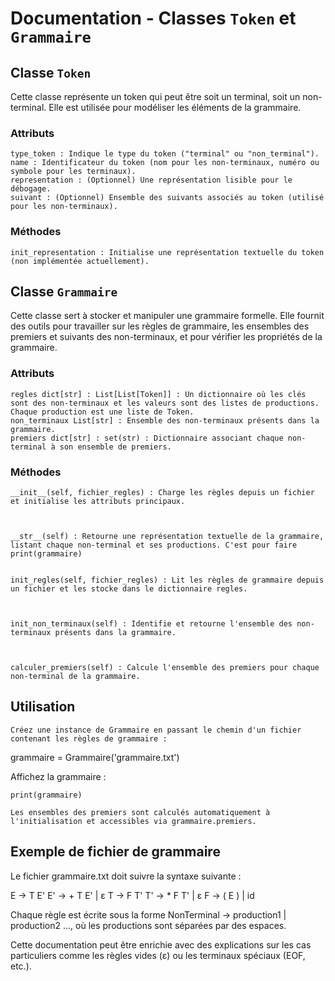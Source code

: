 # Documentation - Classes `Token` et `Grammaire`
## Classe `Token`

Cette classe représente un token qui peut être soit un terminal, soit un non-terminal. Elle est utilisée pour modéliser les éléments de la grammaire.
### Attributs

    type_token : Indique le type du token ("terminal" ou "non_terminal").
    name : Identificateur du token (nom pour les non-terminaux, numéro ou symbole pour les terminaux).
    representation : (Optionnel) Une représentation lisible pour le débogage.
    suivant : (Optionnel) Ensemble des suivants associés au token (utilisé pour les non-terminaux).

### Méthodes

    init_representation : Initialise une représentation textuelle du token (non implémentée actuellement).

## Classe `Grammaire`

Cette classe sert à stocker et manipuler une grammaire formelle. Elle fournit des outils pour travailler sur les règles de grammaire, les ensembles des premiers et suivants des non-terminaux, et pour vérifier les propriétés de la grammaire.
### Attributs

    regles dict[str] : List[List[Token]] : Un dictionnaire où les clés sont des non-terminaux et les valeurs sont des listes de productions. Chaque production est une liste de Token.
    non_terminaux List[str] : Ensemble des non-terminaux présents dans la grammaire.
    premiers dict[str] : set(str) : Dictionnaire associant chaque non-terminal à son ensemble de premiers.

### Méthodes


    __init__(self, fichier_regles) : Charge les règles depuis un fichier et initialise les attributs principaux.



    __str__(self) : Retourne une représentation textuelle de la grammaire, listant chaque non-terminal et ses productions. C'est pour faire print(grammaire)


    init_regles(self, fichier_regles) : Lit les règles de grammaire depuis un fichier et les stocke dans le dictionnaire regles.



    init_non_terminaux(self) : Identifie et retourne l'ensemble des non-terminaux présents dans la grammaire.



    calculer_premiers(self) : Calcule l'ensemble des premiers pour chaque non-terminal de la grammaire.

## Utilisation

    Créez une instance de Grammaire en passant le chemin d'un fichier contenant les règles de grammaire :

grammaire = Grammaire('grammaire.txt')

Affichez la grammaire :

    print(grammaire)

    Les ensembles des premiers sont calculés automatiquement à l'initialisation et accessibles via grammaire.premiers.

## Exemple de fichier de grammaire

Le fichier grammaire.txt doit suivre la syntaxe suivante :

E -> T E'
E' -> + T E' | ε
T -> F T'
T' -> * F T' | ε
F -> ( E ) | id

Chaque règle est écrite sous la forme NonTerminal -> production1 | production2 ..., où les productions sont séparées par des espaces.

Cette documentation peut être enrichie avec des explications sur les cas particuliers comme les règles vides (ε) ou les terminaux spéciaux (EOF, etc.).